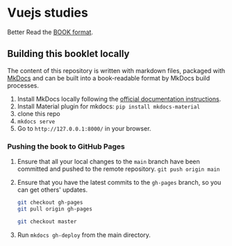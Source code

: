 # Vuejs studies

Better Read the [BOOK format](https://jbcodeforce.github.io/vuejs-studies/).

## Building this booklet locally

The content of this repository is written with markdown files, packaged with [MkDocs](https://www.mkdocs.org/) and can be built into a book-readable format by MkDocs build processes.

1. Install MkDocs locally following the [official documentation instructions](https://www.mkdocs.org/#installation).
1. Install Material plugin for mkdocs:  `pip install mkdocs-material`
1. clone this repo
1. `mkdocs serve`
1. Go to `http://127.0.0.1:8000/` in your browser.

### Pushing the book to GitHub Pages

1. Ensure that all your local changes to the `main` branch have been committed and pushed to the remote repository.
    `git push origin main`
1. Ensure that you have the latest commits to the `gh-pages` branch, so you can get others' updates.

	```bash
	git checkout gh-pages
	git pull origin gh-pages
	
	git checkout master
	```

1. Run `mkdocs gh-deploy` from the main directory.
